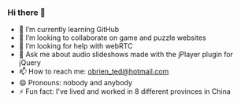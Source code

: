 ### Hi there 👋

- 🌱 I’m currently learning GitHub
- 👯 I’m looking to collaborate on game and puzzle websites
- 🤔 I’m looking for help with webRTC
- 💬 Ask me about audio slideshows made with the jPlayer plugin for jQuery
- 📫 How to reach me: obrien_ted@hotmail.com
- 😄 Pronouns: nobody and anybody
- ⚡ Fun fact: I've lived and worked in 8 different provinces in China

